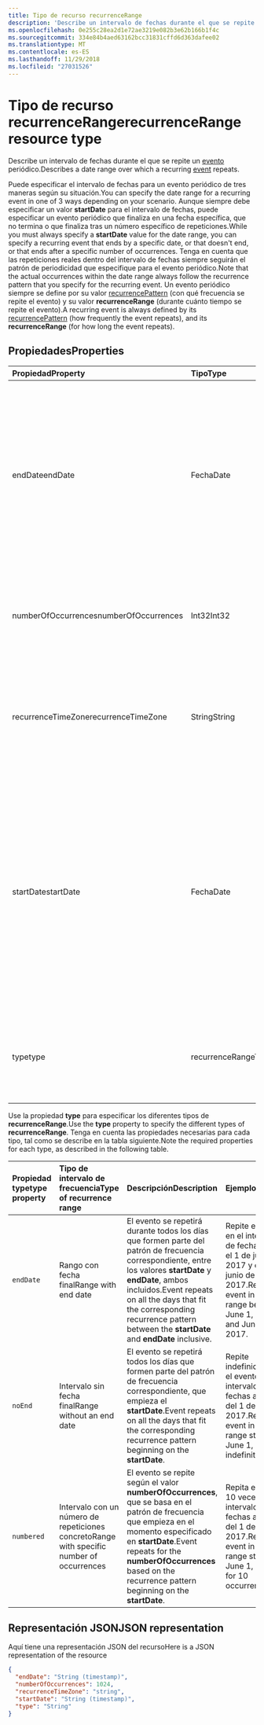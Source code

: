 ```yaml
---
title: Tipo de recurso recurrenceRange
description: 'Describe un intervalo de fechas durante el que se repite un evento periódico. '
ms.openlocfilehash: 0e255c28ea2d1e72ae3219e082b3e62b166b1f4c
ms.sourcegitcommit: 334e84b4aed63162bcc31831cffd6d363dafee02
ms.translationtype: MT
ms.contentlocale: es-ES
ms.lasthandoff: 11/29/2018
ms.locfileid: "27031526"
---
```

# <a name="recurrencerange-resource-type"></a><span data-ttu-id="9a4e4-103">Tipo de recurso recurrenceRange</span><span class="sxs-lookup"><span data-stu-id="9a4e4-103">recurrenceRange resource type</span></span>

<span data-ttu-id="9a4e4-104">Describe un intervalo de fechas durante el que se repite un [evento](event.md) periódico.</span><span class="sxs-lookup"><span data-stu-id="9a4e4-104">Describes a date range over which a recurring [event](event.md) repeats.</span></span> 

<span data-ttu-id="9a4e4-105">Puede especificar el intervalo de fechas para un evento periódico de tres maneras según su situación.</span><span class="sxs-lookup"><span data-stu-id="9a4e4-105">You can specify the date range for a recurring event in one of 3 ways depending on your scenario.</span></span> <span data-ttu-id="9a4e4-106">Aunque siempre debe especificar un valor **startDate** para el intervalo de fechas, puede especificar un evento periódico que finaliza en una fecha específica, que no termina o que finaliza tras un número específico de repeticiones.</span><span class="sxs-lookup"><span data-stu-id="9a4e4-106">While you must always specify a **startDate** value for the date range, you can specify a recurring event that ends by a specific date, or that doesn't end, or that ends after a specific number of occurrences.</span></span> <span data-ttu-id="9a4e4-107">Tenga en cuenta que las repeticiones reales dentro del intervalo de fechas siempre seguirán el patrón de periodicidad que especifique para el evento periódico.</span><span class="sxs-lookup"><span data-stu-id="9a4e4-107">Note that the actual occurrences within the date range always follow the recurrence pattern that you specify for the recurring event.</span></span> <span data-ttu-id="9a4e4-108">Un evento periódico siempre se define por su valor [recurrencePattern](recurrencepattern.md) (con qué frecuencia se repite el evento) y su valor **recurrenceRange** (durante cuánto tiempo se repite el evento).</span><span class="sxs-lookup"><span data-stu-id="9a4e4-108">A recurring event is always defined by its [recurrencePattern](recurrencepattern.md) (how frequently the event repeats), and its **recurrenceRange** (for how long the event repeats).</span></span>

## <a name="properties"></a><span data-ttu-id="9a4e4-109">Propiedades</span><span class="sxs-lookup"><span data-stu-id="9a4e4-109">Properties</span></span>

| <span data-ttu-id="9a4e4-110">Propiedad</span><span class="sxs-lookup"><span data-stu-id="9a4e4-110">Property</span></span>     | <span data-ttu-id="9a4e4-111">Tipo</span><span class="sxs-lookup"><span data-stu-id="9a4e4-111">Type</span></span>   |<span data-ttu-id="9a4e4-112">Descripción</span><span class="sxs-lookup"><span data-stu-id="9a4e4-112">Description</span></span>|
|:---------------|:--------|:----------|
|<span data-ttu-id="9a4e4-113">endDate</span><span class="sxs-lookup"><span data-stu-id="9a4e4-113">endDate</span></span>|<span data-ttu-id="9a4e4-114">Fecha</span><span class="sxs-lookup"><span data-stu-id="9a4e4-114">Date</span></span>|<span data-ttu-id="9a4e4-115">Fecha en la que se detiene la aplicación del patrón de periodicidad.</span><span class="sxs-lookup"><span data-stu-id="9a4e4-115">The date to stop applying the recurrence pattern.</span></span> <span data-ttu-id="9a4e4-116">Según el patrón de periodicidad del evento, la última repetición de la reunión no puede ser esta fecha.</span><span class="sxs-lookup"><span data-stu-id="9a4e4-116">Depending on the recurrence pattern of the event, the last occurrence of the meeting may not be this date.</span></span> <span data-ttu-id="9a4e4-117">Se requiere si **type** es `endDate`.</span><span class="sxs-lookup"><span data-stu-id="9a4e4-117">Required if **type** is `endDate`.</span></span>|
|<span data-ttu-id="9a4e4-118">numberOfOccurrences</span><span class="sxs-lookup"><span data-stu-id="9a4e4-118">numberOfOccurrences</span></span>|<span data-ttu-id="9a4e4-119">Int32</span><span class="sxs-lookup"><span data-stu-id="9a4e4-119">Int32</span></span>|<span data-ttu-id="9a4e4-120">Número de veces que se repite el evento.</span><span class="sxs-lookup"><span data-stu-id="9a4e4-120">The number of times to repeat the event.</span></span> <span data-ttu-id="9a4e4-121">Se requiere y debe ser positivo si **type** es `numbered`.</span><span class="sxs-lookup"><span data-stu-id="9a4e4-121">Required and must be positive if **type** is `numbered`.</span></span>|
|<span data-ttu-id="9a4e4-122">recurrenceTimeZone</span><span class="sxs-lookup"><span data-stu-id="9a4e4-122">recurrenceTimeZone</span></span>|<span data-ttu-id="9a4e4-123">String</span><span class="sxs-lookup"><span data-stu-id="9a4e4-123">String</span></span> |<span data-ttu-id="9a4e4-124">Zona horaria de las propiedades **startDate** y **endDate**.</span><span class="sxs-lookup"><span data-stu-id="9a4e4-124">Time zone for the **startDate** and **endDate** properties.</span></span> <span data-ttu-id="9a4e4-125">Opcional.</span><span class="sxs-lookup"><span data-stu-id="9a4e4-125">Optional.</span></span> <span data-ttu-id="9a4e4-126">Si no se especifica, se usa la zona horaria del evento.</span><span class="sxs-lookup"><span data-stu-id="9a4e4-126">If not specified, the time zone of the event is used.</span></span>|
|<span data-ttu-id="9a4e4-127">startDate</span><span class="sxs-lookup"><span data-stu-id="9a4e4-127">startDate</span></span>|<span data-ttu-id="9a4e4-128">Fecha</span><span class="sxs-lookup"><span data-stu-id="9a4e4-128">Date</span></span>|<span data-ttu-id="9a4e4-129">Fecha en la que se inicia la aplicación del patrón de periodicidad.</span><span class="sxs-lookup"><span data-stu-id="9a4e4-129">The date to start applying the recurrence pattern.</span></span> <span data-ttu-id="9a4e4-130">La primera repetición de la reunión puede ser esta fecha o una posterior, en función del patrón de periodicidad del evento.</span><span class="sxs-lookup"><span data-stu-id="9a4e4-130">The first occurrence of the meeting may be this date or later, depending on the recurrence pattern of the event.</span></span> <span data-ttu-id="9a4e4-131">Debe ser el mismo valor que la propiedad **start** del [evento](event.md) periódico.</span><span class="sxs-lookup"><span data-stu-id="9a4e4-131">Must be the same value as the **start** property of the recurring [event](event.md).</span></span> <span data-ttu-id="9a4e4-132">Obligatorio.</span><span class="sxs-lookup"><span data-stu-id="9a4e4-132">Required.</span></span>|
|<span data-ttu-id="9a4e4-133">type</span><span class="sxs-lookup"><span data-stu-id="9a4e4-133">type</span></span>|<span data-ttu-id="9a4e4-134">recurrenceRangeType</span><span class="sxs-lookup"><span data-stu-id="9a4e4-134">recurrenceRangeType</span></span>|<span data-ttu-id="9a4e4-135">Intervalo de periodicidad.</span><span class="sxs-lookup"><span data-stu-id="9a4e4-135">The recurrence range.</span></span> <span data-ttu-id="9a4e4-136">Los valores posibles son: `endDate`, `noEnd`, `numbered`.</span><span class="sxs-lookup"><span data-stu-id="9a4e4-136">The possible values are: `endDate`, `noEnd`, `numbered`.</span></span> <span data-ttu-id="9a4e4-137">Obligatorio.</span><span class="sxs-lookup"><span data-stu-id="9a4e4-137">Required.</span></span>|

<span data-ttu-id="9a4e4-138">Use la propiedad **type** para especificar los diferentes tipos de **recurrenceRange**.</span><span class="sxs-lookup"><span data-stu-id="9a4e4-138">Use the **type** property to specify the different types of **recurrenceRange**.</span></span> <span data-ttu-id="9a4e4-139">Tenga en cuenta las propiedades necesarias para cada tipo, tal como se describe en la tabla siguiente.</span><span class="sxs-lookup"><span data-stu-id="9a4e4-139">Note the required properties for each type, as described in the following table.</span></span>

| <span data-ttu-id="9a4e4-140">Propiedad type</span><span class="sxs-lookup"><span data-stu-id="9a4e4-140">type property</span></span>  | <span data-ttu-id="9a4e4-141">Tipo de intervalo de frecuencia</span><span class="sxs-lookup"><span data-stu-id="9a4e4-141">Type of recurrence range</span></span> | <span data-ttu-id="9a4e4-142">Descripción</span><span class="sxs-lookup"><span data-stu-id="9a4e4-142">Description</span></span> | <span data-ttu-id="9a4e4-143">Ejemplo</span><span class="sxs-lookup"><span data-stu-id="9a4e4-143">Example</span></span> | <span data-ttu-id="9a4e4-144">Propiedades requeridas</span><span class="sxs-lookup"><span data-stu-id="9a4e4-144">Required properties</span></span> |
|:-------|:---------------|:--------|:--------|:--------|
|`endDate` |<span data-ttu-id="9a4e4-145">Rango con fecha final</span><span class="sxs-lookup"><span data-stu-id="9a4e4-145">Range with end date</span></span> | <span data-ttu-id="9a4e4-146">El evento se repetirá durante todos los días que formen parte del patrón de frecuencia correspondiente, entre los valores **startDate** y **endDate**, ambos incluidos.</span><span class="sxs-lookup"><span data-stu-id="9a4e4-146">Event repeats on all the days that fit the corresponding recurrence pattern between the **startDate** and **endDate** inclusive.</span></span> | <span data-ttu-id="9a4e4-147">Repite el evento en el intervalo de fechas entre el 1 de junio de 2017 y el 15 de junio de 2017.</span><span class="sxs-lookup"><span data-stu-id="9a4e4-147">Repeat event in the date range between June 1, 2017 and June 15, 2017.</span></span> | <span data-ttu-id="9a4e4-148">**type**, **startDate**, **endDate**</span><span class="sxs-lookup"><span data-stu-id="9a4e4-148">**type**, **startDate**, **endDate**</span></span> | 
|`noEnd`  |<span data-ttu-id="9a4e4-149">Intervalo sin fecha final</span><span class="sxs-lookup"><span data-stu-id="9a4e4-149">Range without an end date</span></span> | <span data-ttu-id="9a4e4-150">El evento se repetirá todos los días que formen parte del patrón de frecuencia correspondiente, que empieza el **startDate**.</span><span class="sxs-lookup"><span data-stu-id="9a4e4-150">Event repeats on all the days that fit the corresponding recurrence pattern beginning on the **startDate**.</span></span> | <span data-ttu-id="9a4e4-151">Repite indefinidamente el evento en el intervalo de fechas a partir del 1 de junio de 2017.</span><span class="sxs-lookup"><span data-stu-id="9a4e4-151">Repeat event in the date range starting on June 1, 2017 indefinitely.</span></span> | <span data-ttu-id="9a4e4-152">**type**, **startDate**</span><span class="sxs-lookup"><span data-stu-id="9a4e4-152">**type**, **startDate**</span></span> |
|`numbered`|<span data-ttu-id="9a4e4-153">Intervalo con un número de repeticiones concreto</span><span class="sxs-lookup"><span data-stu-id="9a4e4-153">Range with specific number of occurrences</span></span> | <span data-ttu-id="9a4e4-154">El evento se repite según el valor **numberOfOccurrences**, que se basa en el patrón de frecuencia que empieza en el momento especificado en **startDate**.</span><span class="sxs-lookup"><span data-stu-id="9a4e4-154">Event repeats for the **numberOfOccurrences** based on the recurrence pattern beginning on the **startDate**.</span></span> | <span data-ttu-id="9a4e4-155">Repita el evento 10 veces en el intervalo de fechas a partir del 1 de junio de 2017.</span><span class="sxs-lookup"><span data-stu-id="9a4e4-155">Repeat event in the date range starting on June 1, 2017, for 10 occurrences.</span></span>  | <span data-ttu-id="9a4e4-156">**type**, **startDate**, **numberOfOccurrences**</span><span class="sxs-lookup"><span data-stu-id="9a4e4-156">**type**, **startDate**, **numberOfOccurrences**</span></span> |


## <a name="json-representation"></a><span data-ttu-id="9a4e4-157">Representación JSON</span><span class="sxs-lookup"><span data-stu-id="9a4e4-157">JSON representation</span></span>

<span data-ttu-id="9a4e4-158">Aquí tiene una representación JSON del recurso</span><span class="sxs-lookup"><span data-stu-id="9a4e4-158">Here is a JSON representation of the resource</span></span>

<!-- {
  "blockType": "resource",
  "optionalProperties": [

  ],
  "@odata.type": "microsoft.graph.recurrenceRange"
}-->

```json
{
  "endDate": "String (timestamp)",
  "numberOfOccurrences": 1024,
  "recurrenceTimeZone": "string",
  "startDate": "String (timestamp)",
  "type": "String"
}

```

<!-- uuid: 8fcb5dbc-d5aa-4681-8e31-b001d5168d79
2015-10-25 14:57:30 UTC -->
<!-- {
  "type": "#page.annotation",
  "description": "recurrenceRange resource",
  "keywords": "",
  "section": "documentation",
  "suppressions": [
      "Warning: /api-reference/v1.0/resources/recurrencerange.md:
      Failed to parse any rows out of table with headers: | type property  | Type of recurrence range | Description | Example | Required properties |"
  ],
  "tocPath": ""
}-->
